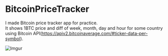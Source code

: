 # BitcoinPriceTracker

I made Bitcoin price tracker app for practice.<br>
It shows 1BTC price and diff of week, month, day and hour for some country using Bitcoin API(https://apiv2.bitcoinaverage.com/#ticker-data-per-symbol).

![Imgur](https://i.imgur.com/UUykpqk.png?3)
